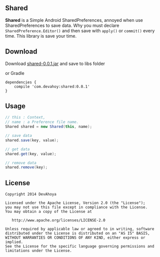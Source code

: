 ## Shared

**Shared** is a Simple Android SharedPreferences, annoyed when use SharedPreferences to save data.
Why you must declare `SharedPreference.Editor()` and then save with `apply()` or `commit()` every time.
This library is save your time.

## Download

Download [shared-0.0.1.jar](https://github.com/Devahoy/Shared/releases/download/v0.0.1/shared-0.0.1.jar) and save to libs folder

or Gradle

    dependencies {
        compile 'com.devahoy:shared:0.0.1'
    }

## Usage

```java
// this : Context,
// name : a Preference file name.
Shared shared = new Shared(this, name);

// save data
shared.save(key, value);

// get data
shared.get(key, value);

// remove data
shared.remove(key);
```

## License

    Copyright 2014 DevAhoya

    Licensed under the Apache License, Version 2.0 (the "License");
    you may not use this file except in compliance with the License.
    You may obtain a copy of the License at

       http://www.apache.org/licenses/LICENSE-2.0

    Unless required by applicable law or agreed to in writing, software
    distributed under the License is distributed on an "AS IS" BASIS,
    WITHOUT WARRANTIES OR CONDITIONS OF ANY KIND, either express or implied.
    See the License for the specific language governing permissions and
    limitations under the License.